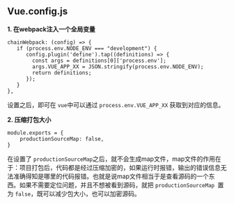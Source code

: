 ## Vue.config.js

**1. 在webpack注入一个全局变量**

```
chainWebpack: (config) => {
   if (process.env.NODE_ENV === "development") {
      config.plugin('define').tap((definitions) => {
        const args = definitions[0]['process.env'];
        args.VUE_APP_XX = JSON.stringify(process.env.NODE_ENV);
        return definitions;
      });
   }
},
```

设置之后，即可在 `vue`中可以通过 `process.env.VUE_APP_XX` 获取到对应的信息。

**2. 压缩打包大小**

```
module.exports = {
    productionSourceMap: false,
}
```

在设置了 `productionSourceMap`之后，就不会生成map文件，map文件的作用在于：项目打包后，代码都是经过压缩加密的，如果运行时报错，输出的错误信息无法准确得知是哪里的代码报错。也就是说map文件相当于是查看源码的一个东西。如果不需要定位问题，并且不想被看到源码，就把 `productionSourceMap `置为 `false`，既可以减少包大小，也可以加密源码。